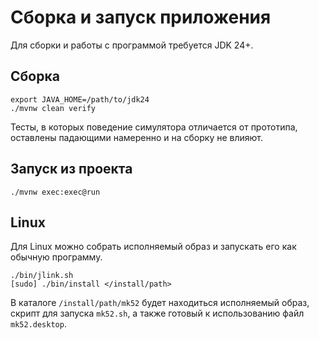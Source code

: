 # Сборка и запуск приложения

Для сборки и работы с программой требуется JDK 24+.

## Сборка

```shell
export JAVA_HOME=/path/to/jdk24
./mvnw clean verify
```

Тесты, в которых поведение симулятора отличается от прототипа, оставлены падающими намеренно и на сборку не влияют.

## Запуск из проекта

```shell
./mvnw exec:exec@run
```

## Linux

Для Linux можно собрать исполняемый образ и запускать его как обычную программу.

```shell
./bin/jlink.sh
[sudo] ./bin/install </install/path>
```

В каталоге ```/install/path/mk52``` будет находиться исполняемый образ, скрипт для запуска ```mk52.sh```, а также
готовый к использованию файл ```mk52.desktop```.

